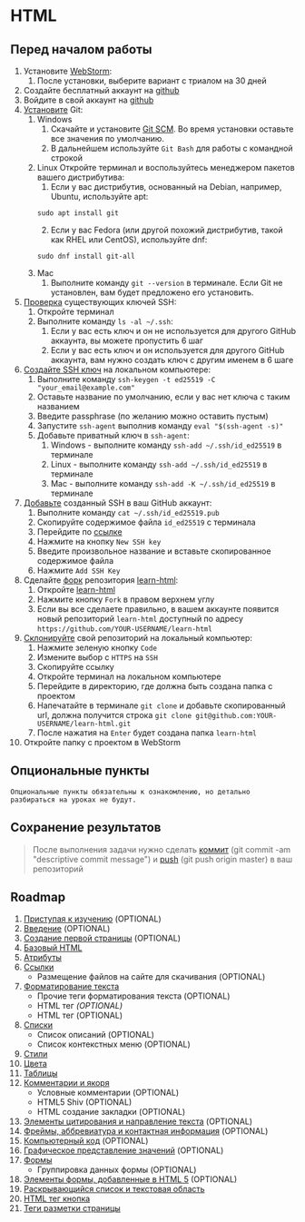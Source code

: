 # HTML

## Перед началом работы
1. Установите [WebStorm](https://www.jetbrains.com/ru-ru/webstorm/download/#section=mac):
    1. После установки, выберите вариант с триалом на 30 дней
2. Создайте бесплатный аккаунт на [github](https://github.com/)
3. Войдите в свой аккаунт на [github](https://github.com/)
4. [Установите](https://git-scm.com/book/ru/v2/%D0%92%D0%B2%D0%B5%D0%B4%D0%B5%D0%BD%D0%B8%D0%B5-%D0%A3%D1%81%D1%82%D0%B0%D0%BD%D0%BE%D0%B2%D0%BA%D0%B0-Git) Git:
    1. Windows
        1. Скачайте и установите [Git SCM](https://gitforwindows.org/).
           Во время установки оставьте все значения по умолчанию.
        2. В дальнейшем используйте `Git Bash` для работы с командной строкой
    1. Linux
       Откройте терминал и воспользуйтесь менеджером пакетов вашего дистрибутива:
        1. Если у вас дистрибутив, основанный на Debian, например, Ubuntu, используйте apt:
        ```shell
        sudo apt install git
        ```
        2. Если у вас Fedora (или другой похожий дистрибутив, такой как RHEL или CentOS), используйте dnf:
        ```shell
        sudo dnf install git-all
        ```
    1. Mac
        1. Выполните команду `git --version` в терминале.
           Если Git не установлен, вам будет предложено его установить.
5. [Проверка](https://docs.github.com/en/authentication/connecting-to-github-with-ssh/checking-for-existing-ssh-keys) существующих ключей SSH:
    1. Откройте терминал
    2. Выполните команду `ls -al ~/.ssh`:
        1. Если у вас есть ключ и он не используется для другого GitHub аккаунта, вы можете пропустить 6 шаг
        2. Если у вас есть ключ и он используется для другого GitHub аккаунта, вам нужно создать ключ с другим именем в 6 шаге
6. [Создайте SSH ключ](https://docs.github.com/en/authentication/connecting-to-github-with-ssh/generating-a-new-ssh-key-and-adding-it-to-the-ssh-agent) на локальном компьютере:
    1. Выполните команду `ssh-keygen -t ed25519 -C "your_email@example.com"`
    2. Оставьте название по умолчанию, если у вас нет ключа с таким названием
    3. Введите passphrase (по желанию можно оставить пустым)
    4. Запустите `ssh-agent` выполнив команду `eval "$(ssh-agent -s)"`
    5. Добавьте приватный ключ в `ssh-agent`:
        1. Windows - выполните команду `ssh-add ~/.ssh/id_ed25519` в терминале
        1. Linux - выполните команду `ssh-add ~/.ssh/id_ed25519` в терминале
        1. Mac - выполните команду `ssh-add -K ~/.ssh/id_ed25519` в терминале
7. [Добавьте](https://docs.github.com/en/authentication/connecting-to-github-with-ssh/adding-a-new-ssh-key-to-your-github-account) созданный SSH в ваш GitHub аккаунт:
    1. Выполните команду `cat ~/.ssh/id_ed25519.pub`
    2. Скопируйте содержимое файла `id_ed25519` с терминала
    3. Перейдите по [ссылке](https://github.com/settings/keys)
    4. Нажмите на кнопку `New SSH key`
    5. Введите произвольное название и вставьте скопированное содержимое файла
    5. Нажмите `Add SSH Key`
8. Сделайте [форк](https://docs.github.com/en/get-started/quickstart/fork-a-repo#forking-a-repository) репозитория [learn-html](https://github.com/2muchcoffeecom/learn-html):
    1. Откройте [learn-html](https://github.com/2muchcoffeecom/learn-html)
    2. Нажмите кнопку `Fork` в правом верхнем углу
    3. Если вы все сделаете правильно, в вашем аккаунте появится новый репозиторий
       `learn-html` доступный по адресу `https://github.com/YOUR-USERNAME/learn-html`
9. [Склонируйте](https://docs.github.com/en/repositories/creating-and-managing-repositories/cloning-a-repository#cloning-a-repository) свой репозиторий на локальный компьютер:
    1. Нажмите зеленую кнопку `Code`
    2. Измените выбор с `HTTPS` на `SSH`
    3. Скопируйте ссылку
    4. Откройте терминал на локальном компьютере
    5. Перейдите в директорию, где должна быть создана папка с проектом
    6. Напечатайте в терминале `git clone` и добавьте скопированный url,
       должна получится строка `git clone git@github.com:YOUR-USERNAME/learn-html.git`
    7. После нажатия на `Enter` будет создана папка `learn-html`
7. Откройте папку с проектом в WebStorm

## Опциональные пункты
```
Опциональные пункты обязательны к ознакомлению, но детально разбираться на уроках не будут.
```

## Сохранение результатов

> После выполнения задачи нужно сделать [коммит](https://github.com/git-guides/git-commit) (git commit -am "descriptive commit message") и [push](https://github.com/git-guides/git-push) (git push origin master) в ваш репозиторий

## Roadmap
1. [Приступая к изучению](https://basicweb.ru/html/html_book.php) (OPTIONAL)
2. [Введение](https://basicweb.ru/html/vvedenie.php) (OPTIONAL)
3. [Создание первой страницы](https://basicweb.ru/html/pervaya_stranica.php) (OPTIONAL)
4. [Базовый HTML](https://basicweb.ru/html/bazoviy_html.php)
5. [Атрибуты](https://basicweb.ru/html/atributy.php)
6. [Ссылки](https://basicweb.ru/html/ssilki.php)
   - Размещение файлов на сайте для скачивания (OPTIONAL)
7. [Форматирование текста](https://basicweb.ru/html/formatirovanie.php)
   - Прочие теги форматирования текста (OPTIONAL)
   - HTML тег <dfn> (OPTIONAL)
   - HTML тег <time> (OPTIONAL)
8. [Списки](https://basicweb.ru/html/spiski.php)
    - Список описаний (OPTIONAL)
    - Список контекстных меню (OPTIONAL)
9. [Стили](https://basicweb.ru/html/stili.php)
10. [Цвета](https://basicweb.ru/html/tsveta.php)
11. [Таблицы](https://basicweb.ru/html/tablici.php)
12. [Комментарии и якоря](https://basicweb.ru/html/coment_yakor.php)
    - Условные комментарии (OPTIONAL)
    - HTML5 Shiv (OPTIONAL)
    - HTML создание закладки (OPTIONAL)
13. [Элементы цитирования и направление текста](https://basicweb.ru/html/citati.php) (OPTIONAL)
14. [Фреймы, аббревиатура и контактная информация](https://basicweb.ru/html/freimi.php) (OPTIONAL)
15. [Компьютерный код](https://basicweb.ru/html/pc_code.php) (OPTIONAL)
16. [Графическое представление значений](https://basicweb.ru/html/graf_predst.php) (OPTIONAL)
17. [Формы](https://basicweb.ru/html/formi.php)
    - Группировка данных формы (OPTIONAL)
18. [Элементы формы, добавленные в HTML 5](https://basicweb.ru/html/formi_html5.php) (OPTIONAL)
19. [Раскрывающийся список и текстовая область](https://basicweb.ru/html/spisok_oblast.php)
20. [HTML тег кнопка](https://basicweb.ru/html/button.php)
21. [Теги разметки страницы](https://basicweb.ru/html/razmetka.php)


